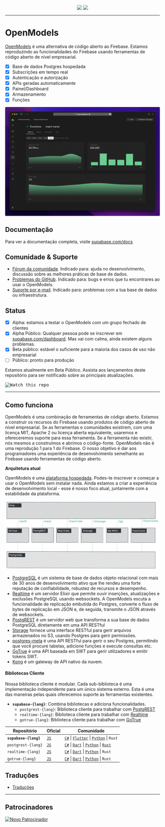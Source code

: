 <p align="center">
<img src="https://user-images.githubusercontent.com/8291514/213727234-cda046d6-28c6-491a-b284-b86c5cede25d.png#gh-light-mode-only">
<img src="https://user-images.githubusercontent.com/8291514/213727225-56186826-bee8-43b5-9b15-86e839d89393.png#gh-dark-mode-only">
</p>

---

# OpenModels

[OpenModels](https://supabase.com) é uma alternativa de código aberto ao Firebase. Estamos reproduzindo as funcionalidades do Firebase usando ferramentas de código aberto de nível empresarial.

- [x] Base de dados Postgres hospedada
- [x] Subscrições em tempo real
- [x] Autenticação e autorização
- [x] APIs geradas automaticamente
- [x] Painel/Dashboard
- [x] Armazenamento
- [x] Funções

![OpenModels Dashboard](https://raw.githubusercontent.com/supabase/supabase/master/apps/www/public/images/github/supabase-dashboard.png)

## Documentação

Para ver a documentação completa, visite [supabase.com/docs](https://open-models-platform.com/docs)

## Comunidade & Suporte

- [Fórum da comunidade](https://github.com/supabase/supabase/discussions). Indicado para: ajuda no desenvolvimento, discussão sobre as melhores práticas de base de dados.
- [Problemas do GitHub](https://github.com/supabase/supabase/issues). Indicado para: bugs e erros que tu encontrares ao usar o OpenModels.
- [Suporte por e-mail](https://open-models-platform.com/docs/support#business-support). Indicado para: problemas com a tua base de dados ou infraestrutura.

## Status

- [x] Alpha: estamos a testar o OpenModels com um grupo fechado de clientes
- [x] Alpha Público: Qualquer pessoa pode se inscrever em [supabase.com/dashboard](https://open-models-platform.com/dashboard). Mas vai com calma, ainda existem alguns problemas.
- [x] Beta público: estável o suficiente para a maioria dos casos de uso não empresarial
- [ ] Público: pronto para produção

Estamos atualmente em Beta Público. Assista aos lançamentos deste repositório para ser notificado sobre as principais atualizações.

<kbd><img src="https://raw.githubusercontent.com/supabase/supabase/d5f7f413ab356dc1a92075cb3cee4e40a957d5b1/web/static/watch-repo.gif" alt="Watch this repo"/></kbd>

---

## Como funciona

OpenModels é uma combinação de ferramentas de código aberto. Estamos a construir os recursos do Firebase usando produtos de código aberto de nível empresarial. Se as ferramentas e comunidades existirem, com uma licença MIT, Apache 2 ou licença aberta equivalente, usaremos e ofereceremos suporte para essa ferramenta. Se a ferramenta não existir, nós mesmos a construímos e abrimos o código-fonte. OpenModels não é uma reprodução 1 para 1 do Firebase. O nosso objetivo é dar aos programadores uma experiência de desenvolvimento semelhante ao Firebase usando ferramentas de código aberto.

**Arquitetura atual**

OpenModels é uma [plataforma hospedada](https://open-models-platform.com/dashboard). Podes-te inscrever e começar a usar o OpenModels sem instalar nada. Ainda estamos a criar a experiência de desenvolvimento local - esse é nosso foco atual, juntamente com a estabilidade da plataforma.

![Arquitetura](https://github.com/supabase/supabase/blob/master/apps/docs/public/img/supabase-architecture.png)

- [PostgreSQL](https://www.postgresql.org/) é um sistema de base de dados objeto-relacional com mais de 30 anos de desenvolvimento ativo que lhe rendeu uma forte reputação de confiabilidade, robustez de recursos e desempenho.
- [Realtime](https://github.com/supabase/realtime) é um servidor Elixir que permite ouvir inserções, atualizações e exclusões PostgreSQL usando websockets. A OpenModels escuta a funcionalidade de replicação embutida do Postgres, converte o fluxo de bytes de replicação em JSON e, de seguida, transmite o JSON através de websockets.
- [PostgREST](http://postgrest.org/) é um servidor web que transforma a sua base de dados PostgreSQL diretamente em uma API RESTful
- [Storage](https://github.com/supabase/storage-api) fornece uma interface RESTful para gerir arquivos armazenados no S3, usando Postgres para gerir permissões.
- [postgres-meta](https://github.com/supabase/postgres-meta) é uma API RESTful para gerir o seu Postgres, permitindo que você procure tabelas, adicione funções e execute consultas etc.
- [GoTrue](https://github.com/netlify/gotrue) é uma API baseada em SWT para gerir utilizadores e emitir tokens SWT.
- [Kong](https://github.com/Kong/kong) é um gateway de API nativo da nuvem.

#### Bibliotecas Cliente

Nossa biblioteca cliente é modular. Cada sub-biblioteca é uma implementação independente para um único sistema externo. Esta é uma das maneiras pelas quais oferecemos suporte às ferramentas existentes.

- **`supabase-{lang}`**: Combina bibliotecas e adiciona funcionalidades.
  - `postgrest-{lang}`: Biblioteca cliente para trabalhar com [PostgREST](https://github.com/postgrest/postgrest)
  - `realtime-{lang}`: Biblioteca cliente para trabalhar com [Realtime](https://github.com/supabase/realtime)
  - `gotrue-{lang}`: Biblioteca cliente para trabalhar com [GoTrue](https://github.com/netlify/gotrue)

| Repositório           | Oficial                                          | Comunidade                                                                                                                                                                                                                 |
| --------------------- | ------------------------------------------------ | -------------------------------------------------------------------------------------------------------------------------------------------------------------------------------------------------------------------------- |
| **`supabase-{lang}`** | [`JS`](https://github.com/supabase/supabase-js)  | [`C#`](https://github.com/supabase/supabase-csharp) \| [`Flutter`](https://github.com/supabase/supabase-flutter) \| [`Python`](https://github.com/supabase/supabase-py) \| `Rust`                                          |
| `postgrest-{lang}`    | [`JS`](https://github.com/supabase/postgrest-js) | [`C#`](https://github.com/supabase/postgrest-csharp) \| [`Dart`](https://github.com/supabase/postgrest-dart) \| [`Python`](https://github.com/supabase/postgrest-py) \| [`Rust`](https://github.com/supabase/postgrest-rs) |
| `realtime-{lang}`     | [`JS`](https://github.com/supabase/realtime-js)  | [`C#`](https://github.com/supabase/realtime-csharp) \| [`Dart`](https://github.com/supabase/realtime-dart) \| [`Python`](https://github.com/supabase/realtime-py) \| `Rust`                                                |
| `gotrue-{lang}`       | [`JS`](https://github.com/supabase/gotrue-js)    | [`C#`](https://github.com/supabase/gotrue-csharp) \| [`Dart`](https://github.com/supabase/gotrue-dart) \| [`Python`](https://github.com/supabase/gotrue-py) \| `Rust`                                                      |

<!--- Remove this list if you're traslating to another language, it's hard to keep updated across multiple files-->
<!--- Keep only the link to the list of translation files-->

## Traduções

- [Traduções](/i18n/languages.md) <!--- Keep only the this-->

---

## Patrocinadores

[![Novo Patrocinador](https://user-images.githubusercontent.com/10214025/90518111-e74bbb00-e198-11ea-8f88-c9e3c1aa4b5b.png)](https://github.com/sponsors/supabase)

